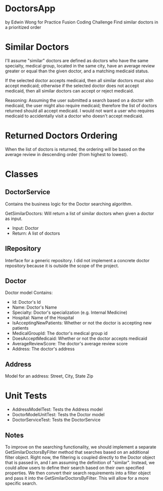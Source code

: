 # DoctorsApp
by Edwin Wong
for Practice Fusion Coding Challenge
Find similar doctors in a prioritized order

# Similar Doctors
I'll assume "similar" doctors are defined as doctors who have the same specialty, medical group, located in the same city, have an average review greater or equal than the given doctor, and a matching medicaid status.

If the selected doctor accepts medicaid, then all similar doctors must also accept medicaid; otherwise if the selected doctor does not accept medicaid, then all similar doctors can accept or reject medicaid.  

Reasoning:
Assuming the user submitted a search based on a doctor with medicaid, the user might also require medicaid; therefore the list of doctors returned should all accept medicaid.  I would not want a user who requires medicaid to accidentally visit a doctor who doesn't accept medicaid.


# Returned Doctors Ordering
When the list of doctors is returned, the ordering will be based on the average review in descending order (from highest to lowest).


# Classes

## DoctorService
Contains the business logic for the Doctor searching algorithm.

GetSimilarDoctors: Will return a list of similar doctors when given a doctor as input.
* Input: Doctor
* Return: A list of doctors

## IRepository
Interface for a generic repository. I did not implement a concrete doctor repository because it is outside the scope of the project.

## Doctor
Doctor model
Contains:
* Id: Doctor's Id
* Name: Doctor's Name
* Specialty: Doctor's specialization (e.g. Internal Medicine)
* Hospital: Name of the Hospital
* IsAcceptingNewPatients: Whether or not the doctor is accepting new patients
* MedicalGroupId: The doctor's medical group id
* DoesAcceptMedicaid: Whether or not the doctor accepts medicaid
* AverageReviewScore: The doctor's average review score
* Address: The doctor's address

## Address
Model for an address: Street, City, State Zip

# Unit Tests

* AddressModelTest: Tests the Address model
* DoctorModelUnitTest: Tests the Doctor model
* DoctorServiceTest: Tests the DoctorService


## Notes
To improve on the searching functionality, we should implement a separate GetSimilarDoctorsByFilter method that searches based on an additional filter object.  Right now, the filtering is coupled directly to the Doctor object that is passed in, and I am assuming the definition of "similar".  Instead, we could allow users to define their search based on their own specified properties.  We then convert their search requirements into a filter object and pass it into the GetSimilarDoctorsByFilter.  This will allow for a more specific search.